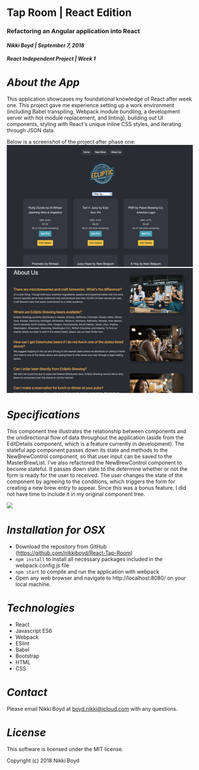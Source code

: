 # Tap Room | React Edition
### Refactoring an Angular application into React
#### _Nikki Boyd | September 7, 2018_
#### _React Independent Project | Week 1_


# _About the App_
This application showcases my foundational knowledge of React after week one. This project gave me experience setting up a work environment (including Babel transpiling, Webpack module bundling, a development server with hot module replacement, and linting), building out UI components, styling with React's unique inline CSS styles, and iterating through JSON data.

Below is a screenshot of the project after phase one:
<img src="screenshot.png">
<img src="screenshot2.png">

# _Specifications_
This component tree illustrates the relationship between components and the unidirectional flow of data throughout the application (aside from the EditDetails component, which is a feature currently in development). The stateful app component passes down its state and methods to the NewBrewControl component, so that user input can be saved to the MasterBrewList. I've also refactored the NewBrewControl component to become stateful. It passes down state to the determine whether or not the form is ready for the user to received. The user changes the state of the component by agreeing to the conditions, which triggers the form for creating a new brew entry to appear. Since this was a bonus feature, I did not have time to include it in my original component tree.


<img src="UpdatedCompontentTreeWithState.png">

# _Installation for OSX_
- Download the repository from GitHub (https://github.com/nikkiboyd/React-Tap-Room)
- `npm install` to install all necessary packages included in the webpack.config.js file
- `npm start` to compile and run the application with webpack
- Open any web browser and navigate to http://localhost:8080/ on your local machine.

# _Technologies_
- React
- Javascript ES6
- Webpack
- ESlint
- Babel
- Bootstrap
- HTML
- CSS

# _Contact_
Please email Nikki Boyd at boyd.nikki@icloud.com with any questions.

# _License_
This software is licensed under the MIT license.

Copyright (c) 2018 Nikki Boyd
